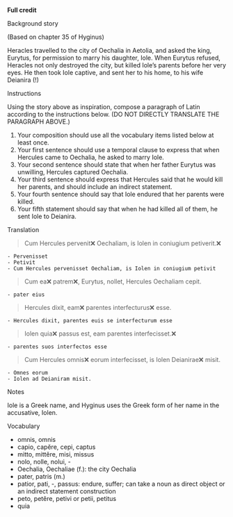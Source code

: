 **Full credit**

Background story


(Based on chapter 35 of Hyginus)

Heracles travelled to the city of Oechalia in Aetolia, and asked the king, Eurytus, for permission to marry his daughter, Iole. 
When Eurytus refused, Heracles not only destroyed the city, but killed Iole’s parents before her very eyes. He then took Iole captive, 
and sent her to his home, to his wife Deianira (!)

Instructions

Using the story above as inspiration, compose a paragraph of Latin according to the instructions below. (DO NOT DIRECTLY TRANSLATE THE PARAGRAPH ABOVE.)

1. Your composition should use all the vocabulary items listed below at least once.
1. Your first sentence should use a temporal clause to express that when Hercules came to Oechalia, he asked to marry Iole.
1. Your second sentence should state that when her father Eurytus was unwilling, Hercules captured Oechalia.
1. Your third sentence should express that Hercules said that he would kill her parents, and should include an indirect statement.
1. Your fourth sentence should say that Iole endured that her parents were killed.
1. Your fifth statement should say that when he had killed all of them, he sent Iole to Deianira.

Translation 
  > Cum Hercules pervenit❌ Oechaliam, is Iolen in coniugium petiverit.❌
  
    - Pervenisset
    - Petivit
    - Cum Hercules pervenisset Oechaliam, is Iolen in coniugium petivit
    
  > Cum ea❌ patrem❌, Eurytus, nollet, Hercules Oechaliam cepit. 
  
    - pater eius 

  > Hercules dixit, eam❌ parentes interfecturus❌ esse.
  
    - Hercules dixit, parentes euis se interfecturum esse
   
  > Iolen quia❌ passus est, eam parentes interfecisset.❌
  
    - parentes suos interfectos esse
  
  > Cum Hercules omnis❌ eorum interfecisset, is Iolen Deianirae❌ misit.	
   	
    - Omnes eorum 
    - Iolen ad Deianiram misit.


Notes

Iole is a Greek name, and Hyginus uses the Greek form of her name in the accusative, Iolen.

Vocabulary

- omnis, omnis
- capio, capĕre, cepi, captus
- mitto, mittĕre, misi, missus
- nolo, nolle, nolui, -
- Oechalia, Oechaliae (f.): the city Oechalia
- pater, patris (m.)
- patior, pati, -, passus: endure, suffer; can take a noun as direct object or an indirect statement construction
- peto, petĕre, petivi or petii, petitus
- quia
